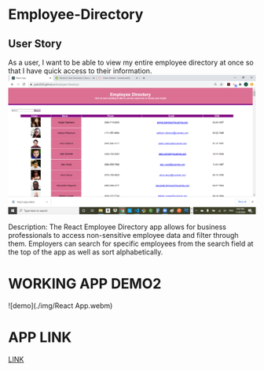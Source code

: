 # Employee-Directory

## User Story
As a user, I want to be able to view my entire employee directory at once so that I have quick access to their information.
![Image](https://github.com/jpah2020/Employee-Directory/blob/main/img/Screenshot%20(4).png)

Description:
The React Employee Directory app allows for business professionals to access non-sensitive employee data and filter through them. Employers can search for specific employees from the search field at the top of the app as well as sort alphabetically.

# WORKING APP DEMO2
![demo](./img/React App.webm)

# APP LINK

[LINK]( https://jpah2020.github.io/Employee-Directory/)
